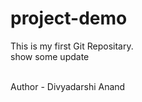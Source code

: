 # project-demo
This is my first Git Repositary.
<br>
show some update

<br>
Author - Divyadarshi Anand 
